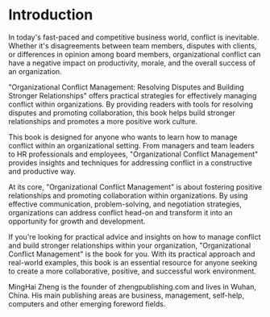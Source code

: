# Introduction

In today's fast-paced and competitive business world, conflict is inevitable. Whether it's disagreements between team members, disputes with clients, or differences in opinion among board members, organizational conflict can have a negative impact on productivity, morale, and the overall success of an organization.

"Organizational Conflict Management: Resolving Disputes and Building Stronger Relationships" offers practical strategies for effectively managing conflict within organizations. By providing readers with tools for resolving disputes and promoting collaboration, this book helps build stronger relationships and promotes a more positive work culture.

This book is designed for anyone who wants to learn how to manage conflict within an organizational setting. From managers and team leaders to HR professionals and employees, "Organizational Conflict Management" provides insights and techniques for addressing conflict in a constructive and productive way.

At its core, "Organizational Conflict Management" is about fostering positive relationships and promoting collaboration within organizations. By using effective communication, problem-solving, and negotiation strategies, organizations can address conflict head-on and transform it into an opportunity for growth and development.

If you're looking for practical advice and insights on how to manage conflict and build stronger relationships within your organization, "Organizational Conflict Management" is the book for you. With its practical approach and real-world examples, this book is an essential resource for anyone seeking to create a more collaborative, positive, and successful work environment.




MingHai Zheng is the founder of zhengpublishing.com and lives in Wuhan, China. His main publishing areas are business, management, self-help, computers and other emerging foreword fields.
